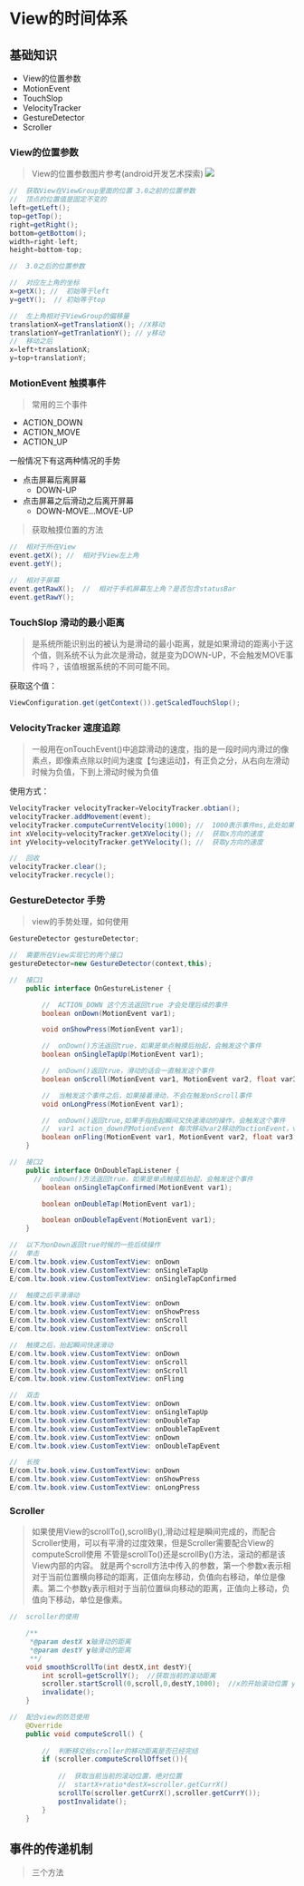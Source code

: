 # View的时间体系

## 基础知识

+ View的位置参数
+ MotionEvent
+ TouchSlop
+ VelocityTracker
+ GestureDetector
+ Scroller

### View的位置参数
> View的位置参数图片参考(android开发艺术探索)
![](./images/View_location.jpg)

```java
//  获取View在ViewGroup里面的位置 3.0之前的位置参数
//  顶点的位置值是固定不变的
left=getLeft();
top=getTop();
right=getRight();
bottom=getBottom();
width=right-left;
height=bottom-top;

//  3.0之后的位置参数

//  对应左上角的坐标
x=getX(); //  初始等于left
y=getY();  // 初始等于top

//  左上角相对于ViewGroup的偏移量
translationX=getTranslationX(); //X移动
translationY=getTranlationY(); // y移动
//  移动之后
x=left+translationX;
y=top+translationY;
```

### MotionEvent 触摸事件

> 常用的三个事件
+ ACTION_DOWN
+ ACTION_MOVE
+ ACTION_UP 

一般情况下有这两种情况的手势
+ 点击屏幕后离屏幕
  + DOWN-UP
+ 点击屏幕之后滑动之后离开屏幕
  + DOWN-MOVE...MOVE-UP

> 获取触摸位置的方法
```java
//  相对于所在View
event.getX(); //  相对于View左上角
event.getY();

//  相对于屏幕
event.getRawX();  //  相对于手机屏幕左上角？是否包含statusBar
event.getRawY();
```

### TouchSlop 滑动的最小距离

> 是系统所能识别出的被认为是滑动的最小距离，就是如果滑动的距离小于这个值，则系统不认为此次是滑动，就是变为DOWN-UP，不会触发MOVE事件吗？，该值根据系统的不同可能不同。

获取这个值：
```java
ViewConfiguration.get(getContext()).getScaledTouchSlop();
```

### VelocityTracker 速度追踪

> 一般用在onTouchEvent()中追踪滑动的速度，指的是一段时间内滑过的像素点，即像素点除以时间为速度【匀速运动】，有正负之分，从右向左滑动时候为负值，下到上滑动时候为负值

使用方式：
```java
VelocityTracker velocityTracker=VelocityTracker.obtian();
velocityTracker.addMovement(event);
velocityTracker.computeCurrentVelocity(1000); //  1000表示事件ms,此处如果实际的时间没有达到1000，系统会怎么处理
int xVelocity=velocityTracker.getXVelocity(); //  获取x方向的速度
int yVelocity=velocityTracker.getYVelocity(); //  获取y方向的速度

//  回收
velocityTracker.clear();
velocityTracker.recycle();
```

### GestureDetector 手势

> view的手势处理，如何使用
```java
GestureDetector gestureDetector;

//  需要所在View实现它的两个接口
gestureDetector=new GestureDetector(context,this);

//  接口1
    public interface OnGestureListener {

        //  ACTION_DOWN 这个方法返回true 才会处理后续的事件
        boolean onDown(MotionEvent var1);

        void onShowPress(MotionEvent var1);

        //  onDown()方法返回true，如果是单点触摸后抬起，会触发这个事件
        boolean onSingleTapUp(MotionEvent var1);

        //  onDown()返回true，滑动的话会一直触发这个事件
        boolean onScroll(MotionEvent var1, MotionEvent var2, float var3, float var4);

        //  当触发这个事件之后，如果接着滑动，不会在触发onScroll事件
        void onLongPress(MotionEvent var1);

        //  onDown()返回true,如果手指抬起瞬间又快速滑动的操作，会触发这个事件
        //  var1 action_down的MotionEvent 每次移动var2移动的actionEvent，var3 x轴滑动距离,var4 y轴滑动距离
        boolean onFling(MotionEvent var1, MotionEvent var2, float var3, float var4);
    }

//  接口2
    public interface OnDoubleTapListener {
      //  onDown()方法返回true，如果是单点触摸后抬起，会触发这个事件
        boolean onSingleTapConfirmed(MotionEvent var1);

        boolean onDoubleTap(MotionEvent var1);

        boolean onDoubleTapEvent(MotionEvent var1);
    }

//  以下为onDown返回true时候的一些后续操作
//  单击
E/com.ltw.book.view.CustomTextView: onDown
E/com.ltw.book.view.CustomTextView: onSingleTapUp
E/com.ltw.book.view.CustomTextView: onSingleTapConfirmed

//  触摸之后平滑滑动
E/com.ltw.book.view.CustomTextView: onDown
E/com.ltw.book.view.CustomTextView: onShowPress
E/com.ltw.book.view.CustomTextView: onScroll
E/com.ltw.book.view.CustomTextView: onScroll

//  触摸之后，抬起瞬间快速滑动
E/com.ltw.book.view.CustomTextView: onDown
E/com.ltw.book.view.CustomTextView: onScroll
E/com.ltw.book.view.CustomTextView: onScroll
E/com.ltw.book.view.CustomTextView: onFling

//  双击
E/com.ltw.book.view.CustomTextView: onDown
E/com.ltw.book.view.CustomTextView: onSingleTapUp
E/com.ltw.book.view.CustomTextView: onDoubleTap
E/com.ltw.book.view.CustomTextView: onDoubleTapEvent
E/com.ltw.book.view.CustomTextView: onDown
E/com.ltw.book.view.CustomTextView: onDoubleTapEvent

//  长按
E/com.ltw.book.view.CustomTextView: onDown
E/com.ltw.book.view.CustomTextView: onShowPress
E/com.ltw.book.view.CustomTextView: onLongPress
```

### Scroller

> 如果使用View的scrollTo(),scrollBy(),滑动过程是瞬间完成的，而配合Scroller使用，可以有平滑的过度效果，但是Scroller需要配合View的computeScroll使用
> 不管是scrollTo()还是scrollBy()方法，滚动的都是该View内部的内容。 
> 就是两个scroll方法中传入的参数，第一个参数x表示相对于当前位置横向移动的距离，正值向左移动，负值向右移动，单位是像素。第二个参数y表示相对于当前位置纵向移动的距离，正值向上移动，负值向下移动，单位是像素。

```java
//  scroller的使用

    /**
     *@param destX x轴滑动的距离
     *@param destY y轴滑动的距离
     **/
    void smoothScrollTo(int destX,int destY){
        int scroll=getScrollY();  //获取当前的滚动距离
        scroller.startScroll(0,scroll,0,destY,1000);  //x的开始滚动位置 y的开始滚动位置 移动距离 移动时间
        invalidate();
    }

//  配合view的防范使用
    @Override
    public void computeScroll() {
        
        //  判断移交给scroller的移动距离是否已经完结
        if (scroller.computeScrollOffset()){
            
            //  获取当前当前的滚动位置，绝对位置
            //  startX+ratio*destX=scroller.getCurrX()
            scrollTo(scroller.getCurrX(),scroller.getCurrY());
            postInvalidate();
        }
    }
```

## 事件的传递机制

> 三个方法
```java

```